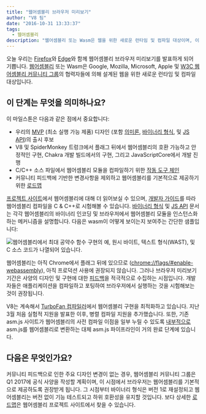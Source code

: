 ```yaml
---
title: "웹어셈블리 브라우저 미리보기"
author: "V8 팀"
date: "2016-10-31 13:33:37"
tags: 
  - 웹어셈블리
description: "웹어셈블리 또는 Wasm은 웹을 위한 새로운 런타임 및 컴파일 대상이며, 이제 Chrome Canary에서 플래그 뒤에서 사용할 수 있습니다!"
---
```

오늘 우리는 [Firefox](https://hacks.mozilla.org/2016/10/webassembly-browser-preview)와 [Edge](https://blogs.windows.com/msedgedev/2016/10/31/webassembly-browser-preview/)와 함께 웹어셈블리 브라우저 미리보기를 발표하게 되어 기쁩니다. [웹어셈블리](http://webassembly.org/) 또는 Wasm은 Google, Mozilla, Microsoft, Apple 및 [W3C 웹어셈블리 커뮤니티 그룹](https://www.w3.org/community/webassembly/)의 협력자들에 의해 설계된 웹을 위한 새로운 런타임 및 컴파일 대상입니다.

<!--truncate-->
## 이 단계는 무엇을 의미하나요?

이 마일스톤은 다음과 같은 점에서 중요합니다:

- 우리의 [MVP](http://webassembly.org/docs/mvp/) (최소 실행 가능 제품) 디자인 (포함 [의미론](http://webassembly.org/docs/semantics/), [바이너리 형식](http://webassembly.org/docs/binary-encoding/), 및 [JS API](http://webassembly.org/docs/js/))의 출시 후보
- V8 및 SpiderMonkey 트렁크에서 플래그 뒤에서 웹어셈블리의 호환 가능하고 안정적인 구현, Chakra 개발 빌드에서의 구현, 그리고 JavaScriptCore에서 개발 진행
- C/C++ 소스 파일에서 웹어셈블리 모듈을 컴파일하기 위한 [작동 도구 체인](http://webassembly.org/getting-started/developers-guide/)
- 커뮤니티 피드백에 기반한 변경사항을 제외하고 웹어셈블리를 기본적으로 제공하기 위한 [로드맵](http://webassembly.org/roadmap/)

[프로젝트 사이트](http://webassembly.org/)에서 웹어셈블리에 대해 더 읽어보실 수 있으며, [개발자 가이드](http://webassembly.org/getting-started/developers-guide/)를 따라 웹어셈블리 컴파일을 C & C++로 시험해볼 수 있습니다. [바이너리 형식](http://webassembly.org/docs/binary-encoding/) 및 [JS API](http://webassembly.org/docs/js/) 문서는 각각 웹어셈블리의 바이너리 인코딩 및 브라우저에서 웹어셈블리 모듈을 인스턴스화하는 메커니즘을 설명합니다. 다음은 wasm이 어떻게 보이는지 보여주는 간단한 샘플입니다:

![웹어셈블리에서 최대 공약수 함수 구현의 예, 원시 바이트, 텍스트 형식(WAST), 및 C 소스 코드가 나열되어 있습니다.](/_img/webassembly-browser-preview/gcd.svg)

웹어셈블리는 아직 Chrome에서 플래그 뒤에 있으므로 ([chrome://flags/#enable-webassembly](chrome://flags/#enable-webassembly)), 아직 프로덕션 사용에 권장되지 않습니다. 그러나 브라우저 미리보기 기간은 사양의 디자인 및 구현에 대한 [피드백](http://webassembly.org/community/feedback/)을 적극적으로 수집하는 시점입니다. 개발자들은 애플리케이션을 컴파일하고 포팅하여 브라우저에서 실행하는 것을 시험해보는 것이 권장됩니다.

V8는 계속해서 [TurboFan 컴파일러](/blog/turbofan-jit)에서 웹어셈블리 구현을 최적화하고 있습니다. 지난 3월 처음 실험적 지원을 발표한 이후, 병렬 컴파일 지원을 추가했습니다. 또한, 기존 asm.js 사이트가 웹어셈블리의 사전 컴파일 이점을 일부 누릴 수 있도록 [내부적으로](https://www.chromestatus.com/feature/5053365658583040) asm.js를 웹어셈블리로 변환하는 대체 asm.js 파이프라인이 거의 완료 단계에 있습니다.

## 다음은 무엇인가요?

커뮤니티 피드백으로 인한 주요 디자인 변경이 없는 경우, 웹어셈블리 커뮤니티 그룹은 Q1 2017에 공식 사양을 작성할 계획이며, 이 시점에서 브라우저는 웹어셈블리를 기본적으로 제공하도록 권장받게 됩니다. 그 시점부터 바이너리 형식은 버전 1로 재설정되고 웹어셈블리는 버전 없이 기능 테스트되고 하위 호환성을 유지할 것입니다. 보다 상세한 [로드맵](http://webassembly.org/roadmap/)은 웹어셈블리 프로젝트 사이트에서 찾을 수 있습니다.
